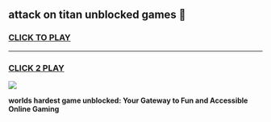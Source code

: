 
## attack on titan unblocked games 👋
<h3>
<a href="https://premium.freeplayer.one?title=attack_on_titan_unblocked_games&ref=13F">CLICK TO PLAY</a></h3>
<hr>

<h3>
<a href="https://premium.freeplayer.one?title=attack_on_titan_unblocked_games&ref=13F">CLICK 2 PLAY</a>
  
</h3>

<a href="https://premium.freeplayer.one?title=attack_on_titan_unblocked_games&ref=12F/"><img src="https://clearcache.store/games.png"></a>


**worlds hardest game unblocked: Your Gateway to Fun and Accessible Online Gaming**
